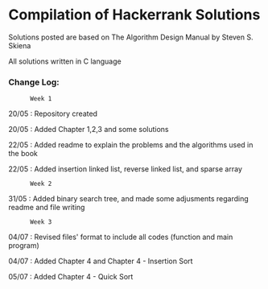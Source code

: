 # Compilation of Hackerrank Solutions

Solutions posted are based on The Algorithm Design Manual by Steven S. Skiena

All solutions written in C language


### Change Log:
          Week 1

20/05 :   Repository created

20/05 :   Added Chapter 1,2,3 and some solutions

22/05 :   Added readme to explain the problems and the algorithms used in the book
          
22/05 :   Added insertion linked list, reverse linked list, and sparse array 

          Week 2

31/05 :   Added binary search tree, and made some adjusments regarding readme and file writing

          Week 3
          
04/07 :   Revised files' format to include all codes (function and main program) 

04/07 :   Added Chapter 4 and Chapter 4 - Insertion Sort

05/07 :   Added Chapter 4 - Quick Sort
